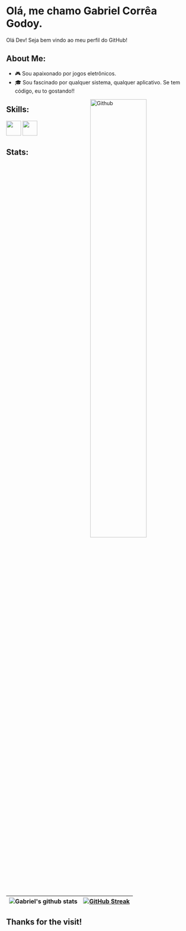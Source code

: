 <h1> Olá, me chamo Gabriel Corrêa Godoy. </h1>
    <p align='center'>
</p>

<div size='20px'> Olá Dev! Seja bem vindo ao meu perfil do GitHub!
</div>

<h2> About Me:</h2>

- :video_game: Sou apaixonado por jogos eletrônicos.<br>
- :mortar_board: Sou fascinado por qualquer sistema, qualquer aplicativo. Se tem código, eu to gostando!!<br>


<img width="55%" align="right" alt="Github" src="https://raw.githubusercontent.com/onimur/.github/master/.resources/git-header.svg" />

<h2> Skills: </h2>
<a href='https://github.com/gabrielgg1'><img width ='40px' src='https://cdn.discordapp.com/attachments/917183221375049728/945747298485428384/html-5.png'></a>
<a href='https://github.com/gabrielgg1'><img width ='40px' src ='https://cdn.discordapp.com/attachments/917183221375049728/945747297537511464/css.png'></a>

<h2>Stats:</h2>

| ![Gabriel's github stats](https://github-readme-stats.vercel.app/api?username=gabrielgg1&count_private=true&show_icons=true&theme=github_dark) | [![GitHub Streak](https://github-readme-streak-stats.herokuapp.com?user=gabrielgg1&theme=github-dark&date_format=j%20M%5B%20Y%5D)](https://git.io/streak-stats) |
| --- | --- |

<h2>Thanks for the visit!</h2>
